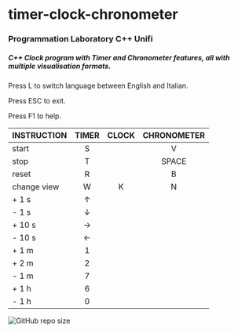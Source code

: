 # timer-clock-chronometer

### Programmation Laboratory  C++ Unifi

##### C++ Clock program with Timer and Chronometer features, all with multiple visualisation formats.

Press L to switch language between English and Italian.

Press ESC to exit.

Press F1 to help.

| INSTRUCTION     | TIMER | CLOCK | CHRONOMETER |
|-----------------|:-----:|:-----:|:-----------:|
| start           |   S   |       |      V      |
| stop            |   T   |       |    SPACE    |
| reset           |   R   |       |      B      |
| change view     |   W   |   K   |      N      |
| +  1 s          |   ↑   |       |             |
| -  1 s          |   ↓   |       |             |
| + 10 s          |   →   |       |             |
| - 10 s          |   ←   |       |             |
| +  1 m          |   1   |       |             |
| +  2 m          |   2   |       |             |
| -  1 m          |   7   |       |             |
| +  1 h          |   6   |       |             |
| -  1 h          |   0   |       |             |

![GitHub repo size](https://img.shields.io/github/repo-size/federicomarra/timer-clock-chronometer?color=55&label=repo%20size&logo=55&logoColor=55%20B)